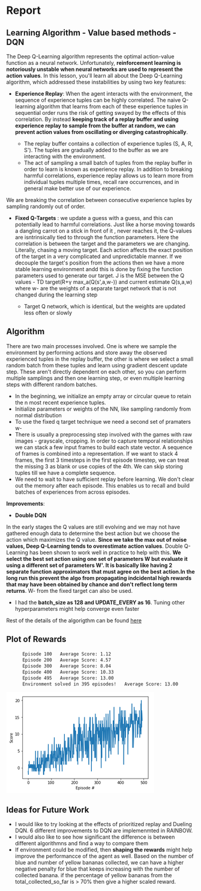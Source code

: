 # Report


## Learning Algorithm - Value based methods  - DQN

The Deep Q-Learning algorithm represents the optimal action-value function as a neural network. Unfortunately, **reinforcement learning is notoriously unstable when neural networks are used to represent the action values**. In this lesson, you'll learn all about the Deep Q-Learning algorithm, which addressed these instabilities by using two key features:

* **Experience Replay**: When the agent interacts with the environment, the sequence of experience tuples can be highly correlated. The naive Q-learning algorithm that learns from each of these experience tuples in sequential order runs the risk of getting swayed by the effects of this correlation. By instead **keeping track of a replay buffer and using experience replay to sample from the buffer at random, we can prevent action values from oscillating or diverging catastrophically**.

    * The replay buffer contains a collection of experience tuples (S, A, R, S'). The tuples are gradually added to the buffer as we are interacting with the environment.
    * The act of sampling a small batch of tuples from the replay buffer in order to learn is known as experience replay. In addition to breaking harmful correlations, experience replay allows us to learn more from individual tuples multiple times, recall rare occurrences, and in general make better use of our experience.
      
We are breaking the correlation between consecutive experience tuples by sampling randomly out of order.
      

* **Fixed Q-Targets** : we update a guess with a guess, and this can potentially lead to harmful correlations. Just like a horse moving towards a dangling carrot on a stick in front of it , never reaches it, the Q-values are isntrinsically tied to through the function parameters. Here the correlation is between the target and the parameters we are changing. Literally, chasing a moving target. Each action affects the exact position of the target in a very complicated and unpredictable manner. If we decouple the target's position from the actions then we have a more stable learning environment andd this is done by fixing the function parameters used to generate our target. J is the MSE between the Q values - TD target(R+γ max_a(Q(s',a,w-)) and current estimate Q(s,a,w) where w- are the weights of a separate target network that is not changed during the learning step

   * Target Q network, which is identical, but the weights are updated less often or slowly
   
## Algorithm

There are two main processes involved. One is where we sample the environment by performing actions and store away the observed experienced tuples in the replay buffer, the other is where we select a small random batch from these tuples and learn using gradient descent update step.  These aren't directly dependent on each other, so you can perform multiple samplings and then one learning step, or even multiple learning steps with different random batches. 

* In the beginning, we initialize an empty array or circular queue to retain the n most recent experience tuples.
* Initialize parameters or weights of the NN, like sampling randomly from normal distribution
* To use the fixed q target technique we need a second set of pramaters w-
* There is usually a preprocessing step involved with the games with raw images - grayscale, cropping. In order to capture temporal relationships we can stack a few input frames to build each state vector. A sequence of frames is combined into a representation. If we want to stack 4 frames, the first 3 timesteps in the first episode timestep, we can treat the missing 3 as blank or use copies of the 4th. We can skip storing tuples till we have a complete sequence.
* We need to wait to have sufficient replay before learning. We don't clear out the memory after each episode. This enables us to recall and build batches of experiences from across episodes.

**Improvements**:

* **Double DQN**

In the early stages the Q values are still evolving and we may not have gathered enough data to determine the best action but we choose the action which maximizes the Q value. **Since we take the max out of noise values, Deep Q-Learning tends to overestimate action values**. Double Q-Learning has been shown to work well in practice to help with this. **We select the best set action using one set of parameters W but evaluate it using a different set of parameters W'. It is basically like having 2 separate function approximators that must agree on the best action.In the long run this prevent the algo from propagating indcidental high rewards that may have been obtained by chance and don't reflect long term returns**. W- from the fixed target can also be used.


* I had the **batch_size as 128 and UPDATE_EVERY as 16**. Tuning other hyperparameters might help converge even faster

Rest of the details of the algorigthm can be found [here](https://github.com/udacity/deep-reinforcement-learning/tree/master/dqn)

## Plot of Rewards


          Episode 100	Average Score: 1.12
          Episode 200	Average Score: 4.57
          Episode 300	Average Score: 8.04
          Episode 400	Average Score: 10.33
          Episode 495	Average Score: 13.00
          Environment solved in 395 episodes!	Average Score: 13.00
            
            

![alt text](https://github.com/snknitin/Navigation-RL/blob/master/curve.PNG)


## Ideas for Future Work



* I would like to try looking at the effects of prioritized replay and Dueling DQN. 6 different improvements to DQN are implemenmted in RAINBOW.
* I would also like to see how significant the difference is between different algorithmns and find a way to compare them
* If environment could be modified, then **shaping the rewards** might help improve the performancce of the agent as well. Based on the number of blue and number of yellow bananas collected, we can have a higher negative penalty for blue that keeps increasing with the number of collected banana. if the percentage of yellow bananas from the total_collected_so_far is > 70% then give a higher scaled reward.
